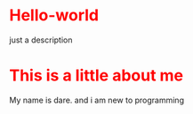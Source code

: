 # Hello-world
just a description
<!DOCType>
<html>
  <head>
    <title>A bit of Myself</title>
  </head>
    <body>
      <h1>This is a little about me</h1>
      <p>My name is dare. and i am new to programming</p>
  </body>
  </html>
  <style>
    h1{
  color: red;
  }
    </style>
